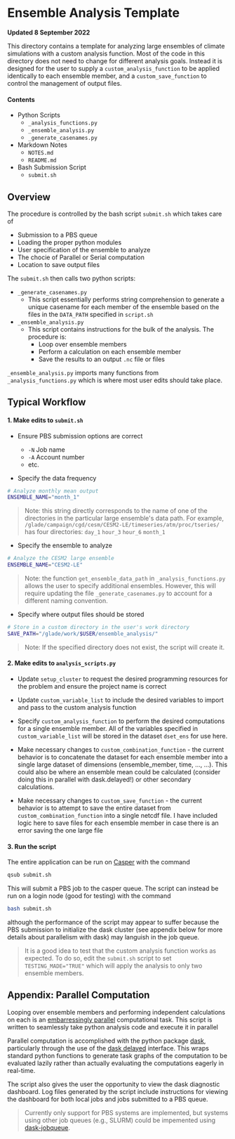 # Ensemble Analysis Template

**Updated 8 September 2022**

This directory contains a template for analyzing large ensembles of climate simulations with a custom analysis function. Most of the code in this directory does not need to change for different analysis goals. Instead it is designed for the user to supply a `custom_analysis_function` to be applied identically to each ensemble member, and a `custom_save_function` to control the management of output files.

#### Contents

* Python Scripts
    * `_analysis_functions.py`
    * `_ensemble_analysis.py`
    * `_generate_casenames.py`
* Markdown Notes
    * `NOTES.md`
    * `README.md`
* Bash Submission Script
    * `submit.sh`

## Overview

The procedure is controlled by the bash script `submit.sh` which takes care of
* Submission to a PBS queue
* Loading the proper python modules
* User specification of the ensemble to analyze
* The chocie of Parallel or Serial computation
* Location to save output files

The `submit.sh` then calls two python scripts:
* `_generate_casenames.py`
    * This script essentially performs string comprehension to generate a unique casename for each member of the ensemble based on the files in the `DATA_PATH` specified in `script.sh`
* `_ensemble_analysis.py`
    * This script contains instructions for the bulk of the analysis. The procedure is:
        * Loop over ensemble members
        * Perform a calculation on each ensemble member
        * Save the results to an output `.nc` file or files
          
`_ensemble_analysis.py` imports many functions from `_analysis_functions.py` which is where most user edits should take place. 

## Typical Workflow

#### 1. Make edits to `submit.sh`

* Ensure PBS submission options are correct
    * `-N` Job name
    * `-A` Account number
    * etc.

* Specify the data frequency

```bash
# Analyze monthly mean output
ENSEMBLE_NAME="month_1"
```

> Note: this string directly corresponds to the name of one of the directories in the particular large ensemble's data path. For example, `/glade/campaign/cgd/cesm/CESM2-LE/timeseries/atm/proc/tseries/` has four directories: `day_1`  `hour_3`  `hour_6`  `month_1`

* Specify the ensemble to analyze

```bash
# Analyze the CESM2 large ensemble
ENSEMBLE_NAME="CESM2-LE"
```

> Note: the function `get_ensemble_data_path` in `_analysis_functions.py` allows the user to specify additional ensembles. However, this will require updating the file `_generate_casenames.py` to account for a different naming convention.

* Specify where output files should be stored

```bash
# Store in a custom directory in the user's work directory
SAVE_PATH="/glade/work/$USER/ensemble_analysis/"
```

> Note: If the specified directory does not exist, the script will create it.

#### 2. Make edits to `analysis_scripts.py`

* Update `setup_cluster` to request the desired programming resources for the problem and ensure the project name is correct

* Update `custom_variable_list` to include the desired variables to import and pass to the custom analysis function

* Specify `custom_analysis_function` to perform the desired computations for a single ensemble member. All of the variables specified in `custom_variable_list` will be stored in the dataset `dset_ens` for use here.

* Make necessary changes to `custom_combination_function` - the current behavior is to concatenate the dataset for each ensemble member into a single large dataset of dimensions (ensemble_member, time, ..., ...). This could also be where an ensemble mean could be calculated (consider doing this in parallel with dask.delayed!) or other secondary calculations.

* Make necessary changes to `custom_save_function` - the current behavior is to attempt to save the entire dataset from `custom_combination_function` into a single netcdf file. I have included logic here to save files for each ensemble member in case there is an error saving the one large file

#### 3. Run the script

The entire application can be run on [Casper](https://arc.ucar.edu/knowledge_base/70549550) with the command

```bash
qsub submit.sh
```

This will submit a PBS job to the casper queue. The script can instead be run on a login node (good for testing) with the command

```bash
bash submit.sh
```

although the performance of the script may appear to suffer because the PBS submission to initialize the dask cluster (see appendix below for more details about parallelism with dask) may languish in the job queue.

> It is a good idea to test that the custom analysis function works as expected. To do so, edit the `submit.sh` script to set `TESTING_MADE="TRUE"` which will apply the analysis to only two ensemble members.

## Appendix: Parallel Computation

Looping over ensemble members and performing independent calculations on each is an [embarressingly parallel](https://en.wikipedia.org/wiki/Embarrassingly_parallel) computational task. This script is written to seamlessly take python analysis code and execute it in parallel

Parallel computation is accomplished with the python package [dask](https://docs.dask.org/en/stable/), particularly through the use of the [dask delayed](https://docs.dask.org/en/stable/delayed.html) interface. This wraps standard python functions to generate task graphs of the computation to be evaluated lazily rather than actually evaluating the computations eagerly in real-time.

The script also gives the user the opportunity to view the dask diagnostic dashboard. Log files generated by the script include instructions for viewing the dashboard for both local jobs and jobs submitted to a PBS queue.

> Currently only support for PBS systems are implemented, but systems using other job queues (e.g., SLURM) could be impemented using [dask-jobqueue](https://jobqueue.dask.org/en/latest/).